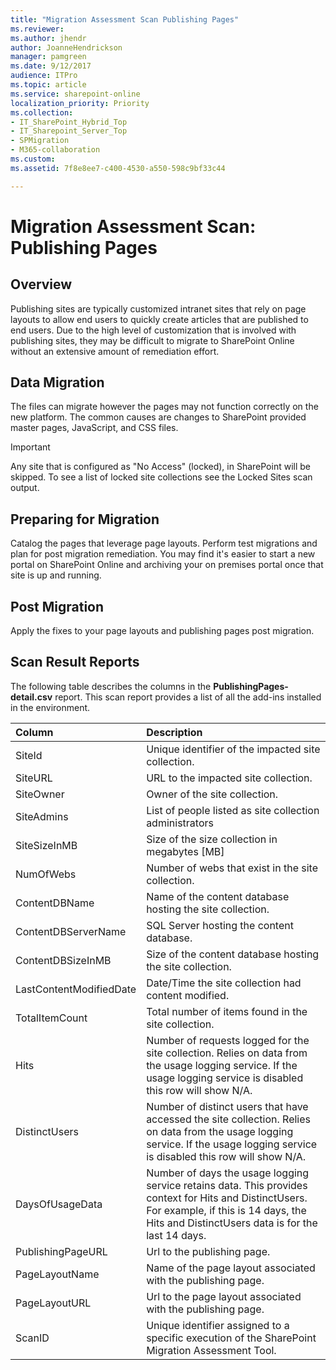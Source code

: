 ```yaml
---
title: "Migration Assessment Scan Publishing Pages"
ms.reviewer: 
ms.author: jhendr
author: JoanneHendrickson
manager: pamgreen
ms.date: 9/12/2017
audience: ITPro
ms.topic: article
ms.service: sharepoint-online
localization_priority: Priority
ms.collection:
- IT_SharePoint_Hybrid_Top
- IT_Sharepoint_Server_Top
- SPMigration
- M365-collaboration
ms.custom:
ms.assetid: 7f8e8ee7-c400-4530-a550-598c9bf33c44

---
```


# Migration Assessment Scan: Publishing Pages

## Overview

Publishing sites are typically customized intranet sites that rely on page layouts to allow end users to quickly create articles that are published to end users. Due to the high level of customization that is involved with publishing sites, they may be difficult to migrate to SharePoint Online without an extensive amount of remediation effort.
  
## Data Migration

The files can migrate however the pages may not function correctly on the new platform. The common causes are changes to SharePoint provided master pages, JavaScript, and CSS files.
  
> [!IMPORTANT]
> Any site that is configured as "No Access" (locked), in SharePoint will be skipped. To see a list of locked site collections see the Locked Sites scan output. 
  
## Preparing for Migration

Catalog the pages that leverage page layouts. Perform test migrations and plan for post migration remediation. You may find it's easier to start a new portal on SharePoint Online and archiving your on premises portal once that site is up and running.
  
## Post Migration

Apply the fixes to your page layouts and publishing pages post migration.
  
## Scan Result Reports

The following table describes the columns in the **PublishingPages-detail.csv** report. This scan report provides a list of all the add-ins installed in the environment. 
  
|**Column**|**Description**|
|:-----|:-----|
|SiteId  <br/> |Unique identifier of the impacted site collection.  <br/> |
|SiteURL  <br/> |URL to the impacted site collection.  <br/> |
|SiteOwner  <br/> |Owner of the site collection.  <br/> |
|SiteAdmins  <br/> |List of people listed as site collection administrators  <br/> |
|SiteSizeInMB  <br/> |Size of the size collection in megabytes [MB]  <br/> |
|NumOfWebs  <br/> |Number of webs that exist in the site collection.  <br/> |
|ContentDBName  <br/> |Name of the content database hosting the site collection.  <br/> |
|ContentDBServerName  <br/> |SQL Server hosting the content database.  <br/> |
|ContentDBSizeInMB  <br/> |Size of the content database hosting the site collection.  <br/> |
|LastContentModifiedDate  <br/> |Date/Time the site collection had content modified.  <br/> |
|TotalItemCount  <br/> |Total number of items found in the site collection.  <br/> |
|Hits  <br/> |Number of requests logged for the site collection. Relies on data from the usage logging service. If the usage logging service is disabled this row will show N/A.  <br/> |
|DistinctUsers  <br/> |Number of distinct users that have accessed the site collection. Relies on data from the usage logging service. If the usage logging service is disabled this row will show N/A.  <br/> |
|DaysOfUsageData  <br/> |Number of days the usage logging service retains data. This provides context for Hits and DistinctUsers. For example, if this is 14 days, the Hits and DistinctUsers data is for the last 14 days.  <br/> |
|PublishingPageURL  <br/> |Url to the publishing page.  <br/> |
|PageLayoutName  <br/> |Name of the page layout associated with the publishing page.  <br/> |
|PageLayoutURL  <br/> |Url to the page layout associated with the publishing page.  <br/> |
|ScanID  <br/> |Unique identifier assigned to a specific execution of the SharePoint Migration Assessment Tool.  <br/> |
   